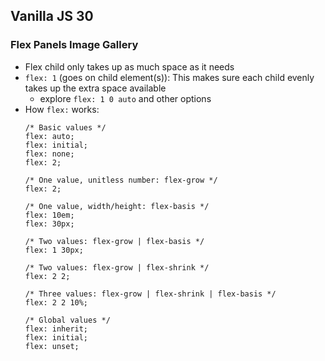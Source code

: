 ## Vanilla JS 30
### Flex Panels Image Gallery
* Flex child only takes up as much space as it needs
* `flex: 1` (goes on child element(s)): This makes sure each child evenly takes up the extra space available
    * explore `flex: 1 0 auto` and other options
* How `flex:` works:
    ```
    /* Basic values */
    flex: auto;
    flex: initial;
    flex: none;
    flex: 2;

    /* One value, unitless number: flex-grow */
    flex: 2;

    /* One value, width/height: flex-basis */
    flex: 10em;
    flex: 30px;

    /* Two values: flex-grow | flex-basis */
    flex: 1 30px;

    /* Two values: flex-grow | flex-shrink */
    flex: 2 2;

    /* Three values: flex-grow | flex-shrink | flex-basis */
    flex: 2 2 10%;

    /* Global values */
    flex: inherit;
    flex: initial;
    flex: unset;
    ```
